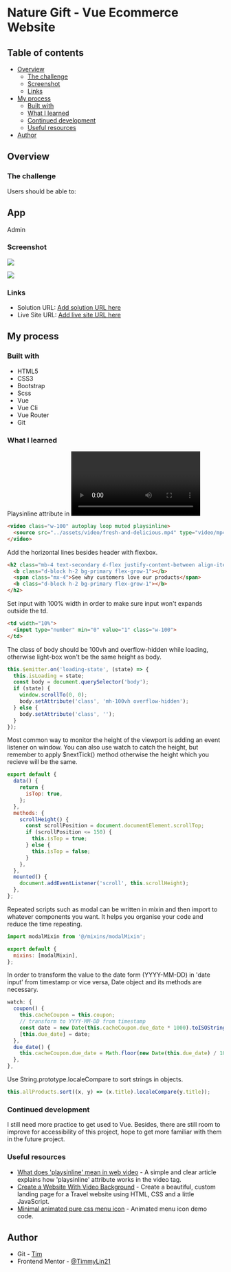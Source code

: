 # Nature Gift - Vue Ecommerce Website



## Table of contents

- [Overview](#overview)
  - [The challenge](#the-challenge)
  - [Screenshot](#screenshot)
  - [Links](#links)
- [My process](#my-process)
  - [Built with](#built-with)
  - [What I learned](#what-i-learned)
  - [Continued development](#continued-development)
  - [Useful resources](#useful-resources)
- [Author](#author)

## Overview

### The challenge

Users should be able to:

App
- 

Admin

### Screenshot

![](./src/assets/Demo-desktop-light.png)

![](./src/assets/Demo-desktop-dark.png)

### Links

- Solution URL: [Add solution URL here](https://your-solution-url.com)
- Live Site URL: [Add live site URL here](https://your-live-site-url.com)

## My process

### Built with

- HTML5 
- CSS3
- Bootstrap
- Scss
- Vue
- Vue Cli
- Vue Router
- Git

### What I learned

Playsinline attribute in <video> tag allows the mobile browser play the video right where it is instead of opening it up with fullscreen. 
```html
<video class="w-100" autoplay loop muted playsinline>
  <source src="../assets/video/fresh-and-delicious.mp4" type="video/mp4">
</video>
```
Add the horizontal lines besides header with flexbox. 
```html
<h2 class="mb-4 text-secondary d-flex justify-content-between align-items-center">
  <b class="d-block h-2 bg-primary flex-grow-1"></b>
  <span class="mx-4">See why customers love our products</span>
  <b class="d-block h-2 bg-primary flex-grow-1"></b>
</h2>
```
Set input with 100% width in order to make sure input won't expands outside the td.
```html
<td width="10%">
  <input type="number" min="0" value="1" class="w-100">
</td>
```
The class of body should be 100vh and overflow-hidden while loading, otherwise light-box won't be the same height as body.
```js
this.$emitter.on('loading-state', (state) => {
  this.isLoading = state;
  const body = document.querySelector('body');
  if (state) {
    window.scrollTo(0, 0);
    body.setAttribute('class', 'mh-100vh overflow-hidden');
  } else {
    body.setAttribute('class', '');
  }
});
```
Most common way to monitor the height of the viewport is adding an event listener on window. You can also use watch to catch the height, but remember to apply $nextTick() method otherwise the height which you recieve will be the same.
```js
export default {
  data() {
    return {
      isTop: true,
    };
  },
  methods: {
    scrollHeight() {
      const scrollPosition = document.documentElement.scrollTop;
      if (scrollPosition <= 150) {
        this.isTop = true;
      } else {
        this.isTop = false;
      }
    },
  },
  mounted() {
    document.addEventListener('scroll', this.scrollHeight);
  },
};
```
Repeated scripts such as modal can be written in mixin and then import to whatever components you want. It helps you organise your code and reduce the time repeating.
```js
import modalMixin from '@/mixins/modalMixin';

export default {
  mixins: [modalMixin],
};
```
In order to transform the value to the date form (YYYY-MM-DD) in 'date input' from timestamp or vice versa, Date object and its methods are necessary.
```js
watch: {
  coupon() {
    this.cacheCoupon = this.coupon;
    // transform to YYYY-MM-DD from timestamp
    const date = new Date(this.cacheCoupon.due_date * 1000).toISOString().split('T');
    [this.due_date] = date;
  },
  due_date() {
    this.cacheCoupon.due_date = Math.floor(new Date(this.due_date) / 1000);
  },
},
```
Use String.prototype.localeCompare to sort strings in objects.
```js
this.allProducts.sort((x, y) => (x.title).localeCompare(y.title));
```


### Continued development

I still need more practice to get used to Vue. Besides, there are still room to improve for accessibility of this project, hope to get more familiar with them in the future project.

### Useful resources

- [What does 'playsinline' mean in web video](https://css-tricks.com/what-does-playsinline-mean-in-web-video/) - A simple and clear article explains how 'playsinline' attribute works in the video tag.
- [Create a Website With Video Background](https://www.youtube.com/watch?v=8MgpE2DTTKA&ab_channel=TraversyMedia) - Create a beautiful, custom landing page for a Travel website using HTML, CSS and a little JavaScript.
- [Minimal animated pure css menu icon](https://codepen.io/fromwireframes/pen/arMrYp) - Animated menu icon demo code.


## Author

- Git - [Tim](https://github.com/TimmyLin21)
- Frontend Mentor - [@TimmyLin21](https://www.frontendmentor.io/profile/TimmyLin21)
